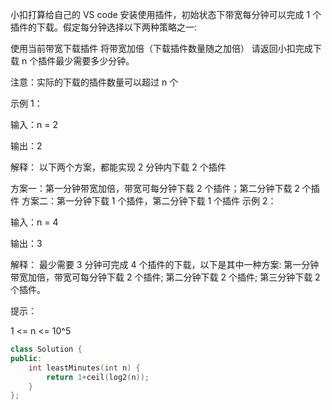 小扣打算给自己的 VS code 安装使用插件，初始状态下带宽每分钟可以完成 1 个插件的下载。假定每分钟选择以下两种策略之一:

使用当前带宽下载插件
将带宽加倍（下载插件数量随之加倍）
请返回小扣完成下载 n 个插件最少需要多少分钟。

注意：实际的下载的插件数量可以超过 n 个

示例 1：

输入：n = 2

输出：2

解释：
以下两个方案，都能实现 2 分钟内下载 2 个插件

方案一：第一分钟带宽加倍，带宽可每分钟下载 2 个插件；第二分钟下载 2 个插件
方案二：第一分钟下载 1 个插件，第二分钟下载 1 个插件
示例 2：

输入：n = 4

输出：3

解释：
最少需要 3 分钟可完成 4 个插件的下载，以下是其中一种方案:
第一分钟带宽加倍，带宽可每分钟下载 2 个插件;
第二分钟下载 2 个插件;
第三分钟下载 2 个插件。

提示：

1 <= n <= 10^5

```cpp
class Solution {
public:
    int leastMinutes(int n) {
        return 1+ceil(log2(n));
    }
};
```

